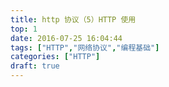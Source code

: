 ```yaml
---
title: http 协议（5）HTTP 使用
top: 1
date: 2016-07-25 16:04:44
tags: ["HTTP","网络协议","编程基础"]
categories: ["HTTP"]
draft: true
---
```



